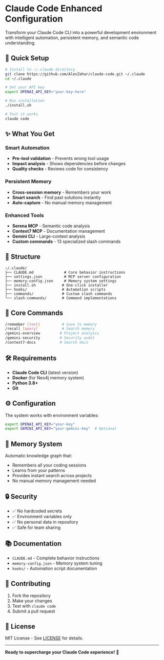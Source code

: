 # Claude Code Enhanced Configuration

Transform your Claude Code CLI into a powerful development environment with intelligent automation, persistent memory, and semantic code understanding.

## 🚀 Quick Setup

```bash
# Install to ~/.claude directory
git clone https://github.com/AlexZahar/claude-code.git ~/.claude
cd ~/.claude

# Set your API key
export OPENAI_API_KEY="your-key-here"

# Run installation
./install.sh

# Test it works
claude code
```

## ✨ What You Get

### **Smart Automation**
- **Pre-tool validation** - Prevents wrong tool usage
- **Impact analysis** - Shows dependencies before changes
- **Quality checks** - Reviews code for consistency

### **Persistent Memory**
- **Cross-session memory** - Remembers your work
- **Smart search** - Find past solutions instantly
- **Auto-capture** - No manual memory management

### **Enhanced Tools**
- **Serena MCP** - Semantic code analysis
- **Context7 MCP** - Documentation management
- **Gemini CLI** - Large-context analysis
- **Custom commands** - 13 specialized slash commands

## 📁 Structure

```
~/.claude/
├── CLAUDE.md              # Core behavior instructions
├── settings.json          # MCP server configuration
├── memory-config.json     # Memory system settings
├── install.sh            # One-click installer
├── hooks/                # Automation scripts
├── commands/             # Custom slash commands
└── slash-commands/       # Command implementations
```

## 🔧 Core Commands

```bash
/remember [text]          # Save to memory
/recall [query]           # Search memory
/gemini-overview         # Project analysis
/gemini-security         # Security audit
/context7-docs           # Search docs
```

## 🛠️ Requirements

- **Claude Code CLI** (latest version)
- **Docker** (for Neo4j memory system)
- **Python 3.8+**
- **Git**

## ⚙️ Configuration

The system works with environment variables:

```bash
export OPENAI_API_KEY="your-key"
export GEMINI_API_KEY="your-gemini-key"  # Optional
```

## 🧠 Memory System

Automatic knowledge graph that:
- Remembers all your coding sessions
- Learns from your patterns
- Provides instant search across projects
- No manual memory management needed

## 🔒 Security

- ✅ No hardcoded secrets
- ✅ Environment variables only
- ✅ No personal data in repository
- ✅ Safe for team sharing

## 📚 Documentation

- `CLAUDE.md` - Complete behavior instructions
- `memory-config.json` - Memory system tuning
- `hooks/` - Automation script documentation

## 🤝 Contributing

1. Fork the repository
2. Make your changes
3. Test with `claude code`
4. Submit a pull request

## 📄 License

MIT License - See [LICENSE](LICENSE) for details.

---

**Ready to supercharge your Claude Code experience!** 🚀